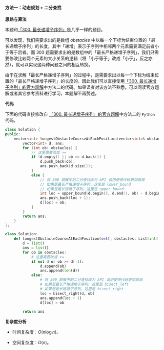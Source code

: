 #### 方法一：动态规划 + 二分查找

**思路与算法**

本题和[「300. 最长递增子序列」](https://leetcode-cn.com/problems/longest-increasing-subsequence/)是几乎一样的题目。

可以发现，我们需要求出的是数组 $\textit{obstacles}$ 中以每一个下标为结束位置的「最长递增子序列」的长度，其中「递增」表示子序列中相邻两个元素需要满足前者小于等于后者。而 300 题需要求出的是数组中的「最长严格递增子序列」，我们只需要修改比较两个元素的大小关系的逻辑（将「小于等于」改成「小于」，反之亦然），就可以实现这两种问题之间的相互转换。

由于在求解「最长严格递增子序列」的过程中，是需要求出以每一个下标为结束位置的「最长严格递增子序列」的长度的，因此我们可以直接使用[「300. 最长递增子序列」的官方题解](https://leetcode-cn.com/problems/longest-increasing-subsequence/solution/zui-chang-shang-sheng-zi-xu-lie-by-leetcode-soluti/)中方法二的代码。如果读者对该方法不熟悉，可以阅读官方题解或者其它参考资料进行学习，本题解不再赘述。

**代码**

下面的代码直接修改自 [「300. 最长递增子序列」的官方题解](https://leetcode-cn.com/problems/longest-increasing-subsequence/solution/zui-chang-shang-sheng-zi-xu-lie-by-leetcode-soluti/)中方法二的 $\texttt{Python}$ 代码。

```C++ [sol1-C++]
class Solution {
public:
    vector<int> longestObstacleCourseAtEachPosition(vector<int>& obstacles) {
        vector<int> d, ans;
        for (int ob: obstacles) {
            // 这里需要改成 >=
            if (d.empty() || ob >= d.back()) {
                d.push_back(ob);
                ans.push_back(d.size());
            }
            else {
                // 将 300 题解中的二分查找改为 API 调用使得代码更加直观
                // 如果是最长严格递增子序列，这里是 lower_bound
                // 如果是最长递增子序列，这里是 upper_bound
                int loc = upper_bound(d.begin(), d.end(), ob) - d.begin();
                ans.push_back(loc + 1);
                d[loc] = ob;
            }
        }
        return ans;
    }
};
```

```Python [sol1-Python3]
class Solution:
    def longestObstacleCourseAtEachPosition(self, obstacles: List[int]) -> List[int]:
        d = list()
        ans = list()
        for ob in obstacles:
            # 这里需要改成 >=
            if not d or ob >= d[-1]:
                d.append(ob)
                ans.append(len(d))
            else:
                # 将 300 题解中的二分查找改为 API 调用使得代码更加直观
                # 如果是最长严格递增子序列，这里是 bisect_left
                # 如果是最长递增子序列，这里是 bisect_right
                loc = bisect_right(d, ob)
                ans.append(loc + 1)
                d[loc] = ob
        
        return ans
```

**复杂度分析**

- 时间复杂度：$O(n \log n)$。

- 空间复杂度：$O(n)$。